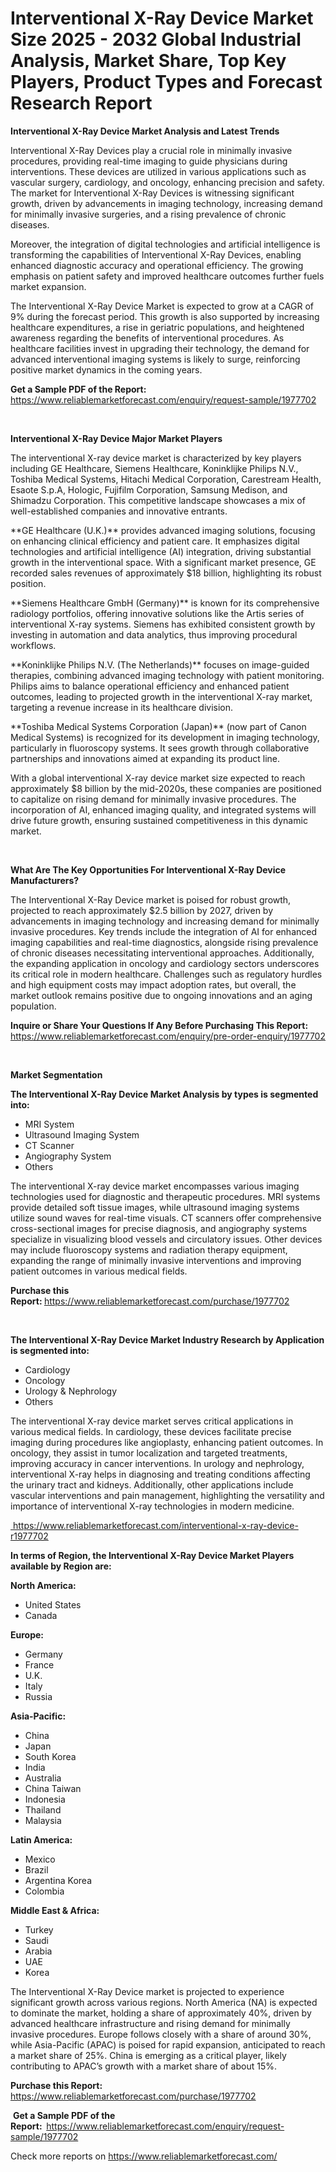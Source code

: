 <p><h1>Interventional X-Ray Device Market Size 2025 - 2032 Global Industrial Analysis, Market Share, Top Key Players, Product Types and Forecast Research Report</h1></p><p><strong>Interventional X-Ray Device Market Analysis and Latest Trends</strong></p>
<p><p>Interventional X-Ray Devices play a crucial role in minimally invasive procedures, providing real-time imaging to guide physicians during interventions. These devices are utilized in various applications such as vascular surgery, cardiology, and oncology, enhancing precision and safety. The market for Interventional X-Ray Devices is witnessing significant growth, driven by advancements in imaging technology, increasing demand for minimally invasive surgeries, and a rising prevalence of chronic diseases.</p><p>Moreover, the integration of digital technologies and artificial intelligence is transforming the capabilities of Interventional X-Ray Devices, enabling enhanced diagnostic accuracy and operational efficiency. The growing emphasis on patient safety and improved healthcare outcomes further fuels market expansion. </p><p>The Interventional X-Ray Device Market is expected to grow at a CAGR of 9% during the forecast period. This growth is also supported by increasing healthcare expenditures, a rise in geriatric populations, and heightened awareness regarding the benefits of interventional procedures. As healthcare facilities invest in upgrading their technology, the demand for advanced interventional imaging systems is likely to surge, reinforcing positive market dynamics in the coming years.</p></p>
<p><strong>Get a Sample PDF of the Report:&nbsp;</strong> <a href="https://www.reliablemarketforecast.com/enquiry/request-sample/1977702?utm_campaign=1893&utm_medium=2&utm_source=Github&utm_content=ia&utm_term=01032025&utm_id=interventional-x-ray-device">https://www.reliablemarketforecast.com/enquiry/request-sample/1977702</a></p>
<p>&nbsp;</p>
<p><strong>Interventional X-Ray Device Major Market Players</strong></p>
<p><p>The interventional X-ray device market is characterized by key players including GE Healthcare, Siemens Healthcare, Koninklijke Philips N.V., Toshiba Medical Systems, Hitachi Medical Corporation, Carestream Health, Esaote S.p.A, Hologic, Fujifilm Corporation, Samsung Medison, and Shimadzu Corporation. This competitive landscape showcases a mix of well-established companies and innovative entrants.</p><p>**GE Healthcare (U.K.)** provides advanced imaging solutions, focusing on enhancing clinical efficiency and patient care. It emphasizes digital technologies and artificial intelligence (AI) integration, driving substantial growth in the interventional space. With a significant market presence, GE recorded sales revenues of approximately $18 billion, highlighting its robust position.</p><p>**Siemens Healthcare GmbH (Germany)** is known for its comprehensive radiology portfolios, offering innovative solutions like the Artis series of interventional X-ray systems. Siemens has exhibited consistent growth by investing in automation and data analytics, thus improving procedural workflows.</p><p>**Koninklijke Philips N.V. (The Netherlands)** focuses on image-guided therapies, combining advanced imaging technology with patient monitoring. Philips aims to balance operational efficiency and enhanced patient outcomes, leading to projected growth in the interventional X-ray market, targeting a revenue increase in its healthcare division.</p><p>**Toshiba Medical Systems Corporation (Japan)** (now part of Canon Medical Systems) is recognized for its development in imaging technology, particularly in fluoroscopy systems. It sees growth through collaborative partnerships and innovations aimed at expanding its product line.</p><p>With a global interventional X-ray device market size expected to reach approximately $8 billion by the mid-2020s, these companies are positioned to capitalize on rising demand for minimally invasive procedures. The incorporation of AI, enhanced imaging quality, and integrated systems will drive future growth, ensuring sustained competitiveness in this dynamic market.</p></p>
<p>&nbsp;</p>
<p><strong>What Are The Key Opportunities For Interventional X-Ray Device Manufacturers?</strong></p>
<p><p>The Interventional X-Ray Device market is poised for robust growth, projected to reach approximately $2.5 billion by 2027, driven by advancements in imaging technology and increasing demand for minimally invasive procedures. Key trends include the integration of AI for enhanced imaging capabilities and real-time diagnostics, alongside rising prevalence of chronic diseases necessitating interventional approaches. Additionally, the expanding application in oncology and cardiology sectors underscores its critical role in modern healthcare. Challenges such as regulatory hurdles and high equipment costs may impact adoption rates, but overall, the market outlook remains positive due to ongoing innovations and an aging population.</p></p>
<p><strong>Inquire or Share Your Questions If Any Before Purchasing This Report:</strong> <a href="https://www.reliablemarketforecast.com/enquiry/pre-order-enquiry/1977702?utm_campaign=1893&utm_medium=2&utm_source=Github&utm_content=ia&utm_term=01032025&utm_id=interventional-x-ray-device">https://www.reliablemarketforecast.com/enquiry/pre-order-enquiry/1977702</a></p>
<p>&nbsp;</p>
<p><strong>Market Segmentation</strong></p>
<p><strong>The Interventional X-Ray Device Market Analysis by types is segmented into:</strong></p>
<p><ul><li>MRI System</li><li>Ultrasound Imaging System</li><li>CT Scanner</li><li>Angiography System</li><li>Others</li></ul></p>
<p><p>The interventional X-ray device market encompasses various imaging technologies used for diagnostic and therapeutic procedures. MRI systems provide detailed soft tissue images, while ultrasound imaging systems utilize sound waves for real-time visuals. CT scanners offer comprehensive cross-sectional images for precise diagnosis, and angiography systems specialize in visualizing blood vessels and circulatory issues. Other devices may include fluoroscopy systems and radiation therapy equipment, expanding the range of minimally invasive interventions and improving patient outcomes in various medical fields.</p></p>
<p><strong>Purchase this Report:&nbsp;</strong><a href="https://www.reliablemarketforecast.com/purchase/1977702?utm_campaign=1893&utm_medium=2&utm_source=Github&utm_content=ia&utm_term=01032025&utm_id=interventional-x-ray-device">https://www.reliablemarketforecast.com/purchase/1977702</a></p>
<p>&nbsp;</p>
<p><strong>The Interventional X-Ray Device Market Industry Research by Application is segmented into:</strong></p>
<p><ul><li>Cardiology</li><li>Oncology</li><li>Urology & Nephrology</li><li>Others</li></ul></p>
<p><p>The interventional X-ray device market serves critical applications in various medical fields. In cardiology, these devices facilitate precise imaging during procedures like angioplasty, enhancing patient outcomes. In oncology, they assist in tumor localization and targeted treatments, improving accuracy in cancer interventions. In urology and nephrology, interventional X-ray helps in diagnosing and treating conditions affecting the urinary tract and kidneys. Additionally, other applications include vascular interventions and pain management, highlighting the versatility and importance of interventional X-ray technologies in modern medicine.</p></p>
<p><a href="https://www.reliablemarketforecast.com/interventional-x-ray-device-r1977702?utm_campaign=1893&utm_medium=2&utm_source=Github&utm_content=ia&utm_term=01032025&utm_id=interventional-x-ray-device">&nbsp;https://www.reliablemarketforecast.com/interventional-x-ray-device-r1977702</a></p>
<p><strong>In terms of Region, the Interventional X-Ray Device Market Players available by Region are:</strong></p>
<p>
    <p> <strong> North America: </strong>
        <ul>
            <li>United States</li>
            <li>Canada</li>
        </ul>
        </p> 
    <p> <strong> Europe: </strong>
        <ul>
            <li>Germany</li>
            <li>France</li>
            <li>U.K.</li>
            <li>Italy</li>
            <li>Russia</li>
        </ul>
        </p> 
    <p> <strong> Asia-Pacific: </strong>
        <ul>
            <li>China</li>
            <li>Japan</li>
            <li>South Korea</li>
            <li>India</li>
            <li>Australia</li>
            <li>China Taiwan</li>
            <li>Indonesia</li>
            <li>Thailand</li>
            <li>Malaysia</li>
        </ul>
        </p> 
    <p> <strong> Latin America: </strong>
        <ul>
            <li>Mexico</li>
            <li>Brazil</li>
            <li>Argentina Korea</li>
            <li>Colombia</li>
        </ul>
        </p> 
    <p> <strong> Middle East & Africa: </strong>
        <ul>
            <li>Turkey</li>
            <li>Saudi</li>
            <li>Arabia</li>
            <li>UAE</li>
            <li>Korea</li>
        </ul>
    </p>
    </p>
<p><p>The Interventional X-Ray Device market is projected to experience significant growth across various regions. North America (NA) is expected to dominate the market, holding a share of approximately 40%, driven by advanced healthcare infrastructure and rising demand for minimally invasive procedures. Europe follows closely with a share of around 30%, while Asia-Pacific (APAC) is poised for rapid expansion, anticipated to reach a market share of 25%. China is emerging as a critical player, likely contributing to APAC’s growth with a market share of about 15%.</p></p>
<p><strong>Purchase this Report: </strong><a href="https://www.reliablemarketforecast.com/purchase/1977702?utm_campaign=1893&utm_medium=2&utm_source=Github&utm_content=ia&utm_term=01032025&utm_id=interventional-x-ray-device">https://www.reliablemarketforecast.com/purchase/1977702</a></p>
<p>&nbsp;<strong>Get a Sample PDF of the Report:&nbsp;&nbsp;</strong><a href="https://www.reliablemarketforecast.com/enquiry/request-sample/1977702?utm_campaign=1893&utm_medium=2&utm_source=Github&utm_content=ia&utm_term=01032025&utm_id=interventional-x-ray-device">https://www.reliablemarketforecast.com/enquiry/request-sample/1977702</a></p>
<p><strong></strong></p>
<p>Check more reports on <a href="https://www.reliablemarketforecast.com/?utm_campaign=1893&utm_medium=2&utm_source=Github&utm_content=ia&utm_term=01032025&utm_id=interventional-x-ray-device">https://www.reliablemarketforecast.com/</a></p>